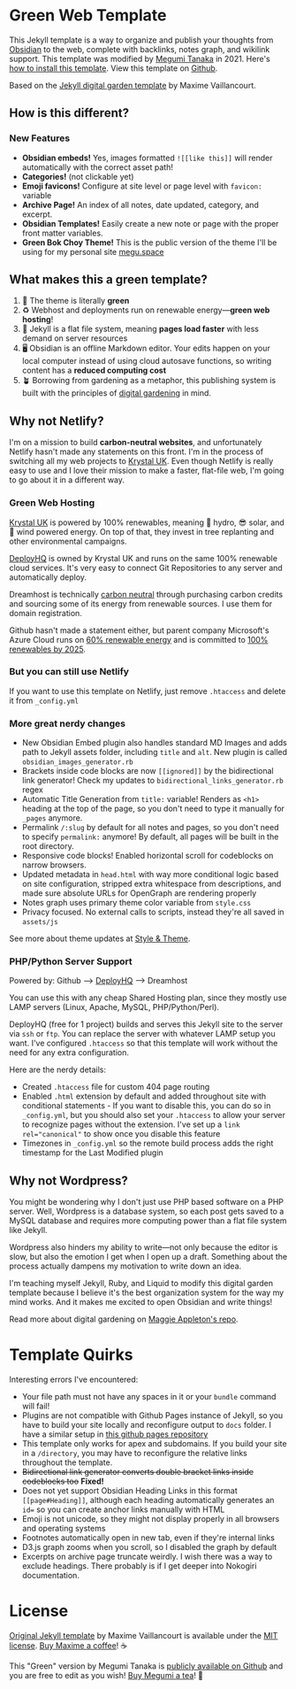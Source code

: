 # Green Web Template

This Jekyll template is a way to organize and publish your thoughts from [Obsidian](https://obsidian.md/) to the web, complete with backlinks, notes graph, and wikilink support. This template was modified by [Megumi Tanaka](https://megumi.co) in 2021. Here's <a href="https://garden.megu.space/your-first-note.html#installation" class="internal-link">how to install this template</a>. View this template on [Github](https://github.com/meewgumi/green-web-template).

Based on the [Jekyll digital garden template](https://github.com/maximevaillancourt/digital-garden-jekyll-template) by Maxime Vaillancourt.

## How is this different?

### New Features

-   **Obsidian embeds!** Yes, images formatted `![[like this]]` will render automatically with the correct asset path!
-   **Categories!** (not clickable yet)
-   **Emoji favicons!** Configure at site level or page level with `favicon:` variable
-   **Archive Page!** An index of all notes, date updated, category, and excerpt.
-   **Obsidian Templates!** Easily create a new note or page with the proper front matter variables.
-   **Green Bok Choy Theme!** This is the public version of the theme I'll be using for my personal site [megu.space](https://megu.space)

## What makes this a green template?

1.  🥬 The theme is literally **green**
2.  ♻️ Webhost and deployments run on renewable energy—**green web hosting**!
3.  🚀 Jekyll is a flat file system, meaning **pages load faster** with less demand on server resources
4.  🖥️  Obsidian is an offline Markdown editor. Your edits happen on your local computer instead of using cloud autosave functions, so writing content has a **reduced computing cost**
5.  🪴 Borrowing from gardening as a metaphor, this publishing system is built with the principles of [digital gardening](https://github.com/MaggieAppleton/digital-gardeners) in mind.

## Why not Netlify?

I'm on a mission to build **carbon-neutral websites**, and unfortunately Netlify hasn't made any statements on this front. I'm in the process of switching all my web projects to [Krystal UK](https://krystal.uk/green). Even though Netlify is really easy to use and I love their mission to make a faster, flat-file web, I'm going to go about it in a different way.

### Green Web Hosting

[Krystal UK](https://krystal.uk/green) is powered by 100% renewables, meaning 🌊 hydro, 😎 solar, and 🍃 wind powered energy. On top of that, they invest in tree replanting and other environmental campaigns.

[DeployHQ](https://www.deployhq.com/r/nx7qct) is owned by Krystal UK and runs on the same 100% renewable cloud services. It's very easy to connect Git Repositories to any server and automatically deploy.

Dreamhost is technically [carbon neutral](https://www.dreamhost.com/company/we-are-green/) through purchasing carbon credits and sourcing some of its energy from renewable sources. I use them for domain registration.

Github hasn't made a statement either, but parent company Microsoft's Azure Cloud runs on [60% renewable energy](https://www.wired.com/story/amazon-google-microsoft-green-clouds-and-hyperscale-data-centers/) and is committed to [100% renewables by 2025](https://azure.microsoft.com/en-us/global-infrastructure/sustainability/?cdn=disable#overview).

### But you can still use Netlify

If you want to use this template on Netlify, just remove `.htaccess` and delete it from `_config.yml`

### More great nerdy changes

-   New Obsidian Embed plugin also handles standard MD Images and adds path to Jekyll assets folder, including `title` and `alt`.  New plugin is called `obsidian_images_generator.rb`
-   Brackets inside code blocks are now `[[ignored]]` by the bidirectional link generator! Check my updates to `bidirectional_links_generator.rb` regex
-   Automatic Title Generation from `title:` variable! Renders as `<h1>` heading at the top of the page, so you don't need to type it manually for `_pages` anymore.
-   Permalink `/:slug` by default for all notes and pages, so you don't need to specify `permalink:` anymore! By default, all pages will be built in the root directory.
-   Responsive code blocks! Enabled horizontal scroll for codeblocks on narrow browsers.
-   Updated metadata in `head.html` with way more conditional logic based on site configuration, stripped extra whitespace from descriptions, and made sure absolute URLs for OpenGraph are rendering properly
-   Notes graph uses primary theme color variable from `style.css`
-   Privacy focused. No external calls to scripts, instead they're all saved in `assets/js`

See more about theme updates at <a href="https://garden.megu.space/style-theme.html" class="internal-link">Style & Theme</a>.

### PHP/Python Server Support

Powered by: Github --> [DeployHQ](https://www.deployhq.com/r/nx7qct) --> Dreamhost

You can use this with any cheap Shared Hosting plan, since they mostly use LAMP servers (Linux, Apache, MySQL, PHP/Python/Perl).

DeployHQ (free for 1 project) builds and serves this Jekyll site to the server via `ssh` or `ftp`. You can replace the server with whatever LAMP setup you want. I've configured `.htaccess` so that this template will work without the need for any extra configuration.

Here are the nerdy details:

-   Created `.htaccess` file for custom 404 page routing
-   Enabled `.html` extension by default and added throughout site with conditional statements
    		\- If you want to disable this, you can do so in `_config.yml`, but you should also set your `.htaccess` to allow your server to recognize pages without the extension. I've set up a `link rel="canonical"` to show once you disable this feature
-   Timezones in `_config.yml` so the remote build process adds the right timestamp for the Last Modified plugin

## Why not Wordpress?

You might be wondering why I don't just use PHP based software on a PHP server. Well, Wordpress is a database system, so each post gets saved to a MySQL database and requires more computing power than a flat file system like Jekyll.

Wordpress also hinders my ability to write—not only because the editor is slow, but also the emotion I get when I open up a draft. Something about the process actually dampens my motivation to write down an idea.

I'm teaching myself Jekyll, Ruby, and Liquid to modify this digital garden template because I believe it's the best organization system for the way my mind works. And it makes me excited to open Obsidian and write things!

Read more about digital gardening on [Maggie Appleton's repo](https://github.com/MaggieAppleton/digital-gardeners).

# Template Quirks

Interesting errors I've encountered:

-   Your file path must not have any spaces in it or your `bundle` command will fail!
-   Plugins are not compatible with Github Pages instance of Jekyll, so you have to build your site locally and reconfigure output to `docs` folder. I have a similar setup in [this github pages repository](https://github.com/meewgumi/digital-garden-ghpages-template)
-   This template only works for apex and subdomains. If you build your site in a `/directory`, you may have to reconfigure the relative links throughout the template.
-   ~~Bidirectional link generator converts double bracket links inside codeblocks too~~ **Fixed!**
-   Does not yet support Obsidian Heading Links in this format `[[page#Heading]]`, although each heading automatically generates an `id=` so you can create anchor links manually with HTML
-   Emoji is not unicode, so they might not display properly in all browsers and operating systems
-   Footnotes automatically open in new tab, even if they're internal links
-   D3.js graph zooms when you scroll, so I disabled the graph by default
-   Excerpts on archive page truncate weirdly. I wish there was a way to exclude headings. There probably is if I get deeper into Nokogiri documentation.

# License

[Original Jekyll template](https://github.com/maximevaillancourt/digital-garden-jekyll-template) by Maxime Vaillancourt is available under the [MIT license](LICENSE.md). [Buy Maxime a coffee](https://ko-fi.com/maximevaillancourt)! ☕️

This "Green" version by Megumi Tanaka is [publicly available on Github](https://github.com/meewgumi/green-web-template) and you are free to edit as you wish! [Buy Megumi a tea](https://www.buymeacoffee.com/megumi)! 🍵
